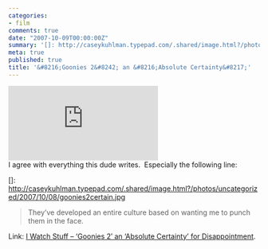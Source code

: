 ```yaml
---
categories:
- film
comments: true
date: "2007-10-09T00:00:00Z"
summary: '[]: http://caseykuhlman.typepad.com/.shared/image.html?/photos/uncategorized/2007/10/08/goonies2certain.jpg'
meta: true
published: true
title: '&#8216;Goonies 2&#8242; an &#8216;Absolute Certainty&#8217;'
---
```


[![Goonies2certain][2]][2]  
I agree with everything this dude writes.  Especially the following line: 

 []: http://caseykuhlman.typepad.com/.shared/image.html?/photos/uncategorized/2007/10/08/goonies2certain.jpg

> They’ve developed an entire culture based on wanting me to punch them in the face.

Link: [I Watch Stuff – ‘Goonies 2′ an ‘Absolute Certainty’ for Disappointment][2]. 

 [2]: http://www.iwatchstuff.com/2007/10/goonies_2_an_absolute_certaint.php "I Watch Stuff - 'Goonies 2' an 'Absolute Certainty' for Disappointment"

 